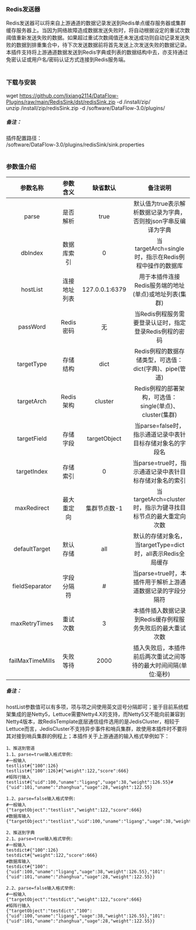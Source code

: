 ### Redis发送器  
Redis发送器可以将来自上游通道的数据记录发送到Redis单点缓存服务器或集群缓存服务器上。当因为网络故障造成数据发送失败时，将自动根据设定的重试次数阈值重新发送失败的数据。如果超过重试次数阈值还未发送成功则自动记录发送失败的数据到排重集合中，待下次发送数据前将首先发送上次发送失败的数据记录。本插件支持将上游通道数据发送到Redis字典或列表的数据结构中去，亦支持通过免密认证或用户名/密码认证方式连接到Redis服务端。  
​      

### 下载与安装  
wget https://github.com/lixiang2114/DataFlow-Plugins/raw/main/RedisSink/dst/redisSink.zip -d /install/zip/  
unzip  /install/zip/redisSink.zip -d /software/DataFlow-3.0/plugins/    

##### 备注：  
插件配置路径：  
 /software/DataFlow-3.0/plugins/redisSink/sink.properties  
​      

### 参数值介绍  
|参数名称|参数含义|缺省默认|备注说明|
|:-----:|:-------:|:-------:|:-------:|
|parse|是否解析|true|默认值为true表示解析数据记录为字典，否则按json字串反编译为字典|
|dbIndex|数据库索引|0|当targetArch=single时，指示在Redis例程中操作的数据库|
|hostList|连接地址列表|127.0.0.1:6379|用于本插件连接Redis服务端的地址(单点)或地址列表(集群)|
|passWord|Redis密码|无|当Redis例程服务需要登录认证时，指定登录Redis例程的密码|
|targetType|存储结构|dict|Redis例程的数据存储类型，可选值：dict(字典)、pipe(管道)|
|targetArch|Redis架构|cluster|Redis例程的部署架构，可选值：single(单点)、cluster(集群)|
|targetField|存储字段|targetObject|当parse=false时，指示通道记录中表针目标存储对象名的字段名|
|targetIndex|存储索引|0|当parse=true时，指示通道记录中表针目标存储对象名的索引|
|maxRedirect|最大重定向|集群节点数-1|当targetArch=cluster时，指示为键寻找目标节点的最大重定向次数|
|defaultTarget|默认存储|all|默认的存储对象名，当targetType=dict时，all表示Redis全局缓存|
|fieldSeparator|字段分隔符|#|当parse=true时，本插件用于解析上游通道数据记录的字段分隔符|
|maxRetryTimes|重试次数|3|本插件插入数据记录到Redis缓存例程服务失败后的最大重试次数|
|failMaxTimeMills|失败等待|2000|插入失败后，本插件前后两次重试之间等待的最大时间间隔(单位:毫秒)|
##### 备注：  
hostList参数值可以有多项，项与项之间使用英文逗号分隔即可；鉴于目前系统框架集成的是Netty5，Lettuce需要Netty4.X的支持，而Netty5又不能向前兼容到Netty4版本，故RedisTemplate底层通信组件选用的是JedisCluster，相较于Lettuce而言，JedisCluster不支持异步事件和哨兵集群，故使用本插件时不要将其对接到哨兵集群的例程上；本插件关于上游通道的输入格式举例如下：  
```Text
1、推送到管道
1.1、parse=true输入格式举例:
#一般输入
testlist#{"100":126}
testlist#{"100":126}#{"weight":122,"score":666}
#矩阵行输入
testlist#{"uid":100,"uname":"ligang","uage":38,"weight":126.55}#{"uid":101,"uname":"zhanghua","uage":28,"weight":122.55}

1.2、parse=false输入格式举例:
#一般输入
{"targetObject":"testlist","weight":122,"score":666}
#数据库输入
{"targetObject":"testlist","uid":100,"uname":"ligang","uage":38,"weight":126.55}

2、推送到字典
2.1、parse=true输入格式举例:
#一般输入
testdict#{"100":126}
testdict#{"weight":122,"score":666}
#数据库输入
testdict#{"100":{"uid":100,"uname":"ligang","uage":38,"weight":126.55},"101":{"uid":101,"uname":"zhanghua","uage":28,"weight":122.55}}

2.2、parse=false输入格式举例:
#一般输入
{"targetObject":"testdict","weight":122,"score":666}
#矩阵行输入
{"targetObject":"testdict","100":{"uid":100,"uname":"ligang","uage":38,"weight":126.55},"101":{"uid":101,"uname":"zhanghua","uage":28,"weight":122.55}}
```